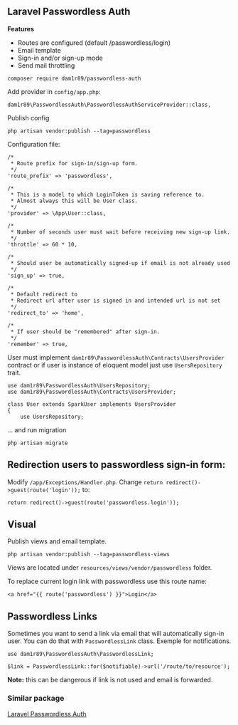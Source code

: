 ## Laravel Passwordless Auth

**Features**

- Routes are configured (default /passwordless/login)
- Email template
- Sign-in and/or sign-up mode
- Send mail throttling

`composer require dam1r89/passwordless-auth`

Add provider in `config/app.php`:

	dam1r89\PasswordlessAuth\PasswordlessAuthServiceProvider::class,


Publish config

	php artisan vendor:publish --tag=passwordless

Configuration file:

	/*
	 * Route prefix for sign-in/sign-up form.
	 */
	'route_prefix' => 'passwordless',

	/*
	 * This is a model to which LoginToken is saving reference to.
	 * Almost always this will be User class.
	 */
	'provider' => \App\User::class,

	/*
	 * Number of seconds user must wait before receiving new sign-up link.
	 */
	'throttle' => 60 * 10,

	/*
	 * Should user be automatically signed-up if email is not already used
	 */
	'sign_up' => true,

	/*
	 * Default redirect to
	 * Redirect url after user is signed in and intended url is not set
	 */
	'redirect_to' => 'home',

	/*
	 * If user should be "remembered" after sign-in.
	 */
	'remember' => true,

User must implement `dam1r89\PasswordlessAuth\Contracts\UsersProvider` contract or if user is instance of eloquent model just use `UsersRepository` trait.

	use dam1r89\PasswordlessAuth\UsersRepository;
	use dam1r89\PasswordlessAuth\Contracts\UsersProvider;

	class User extends SparkUser implements UsersProvider
	{
	    use UsersRepository;

... and run migration

	php artisan migrate

## Redirection users to passwordless sign-in form:

Modify `/app/Exceptions/Handler.php`. Change `return redirect()->guest(route('login'));` to:

	return redirect()->guest(route('passwordless.login'));


## Visual

Publish views and email template.

	php artisan vendor:publish --tag=passwordless-views

Views are located under `resources/views/vendor/passwordless` folder.

To replace current login link with passwordless use this route name:

	<a href="{{ route('passwordless') }}">Login</a>

## Passwordless Links

Sometimes you want to send a link via email that will automatically sign-in user. You can do that with `PasswordlessLink` class. Exemple for notifications.

	use dam1r89\PasswordlessAuth\PasswordlessLink;
	
	$link = PasswordlessLink::for($notifiable)->url('/route/to/resource');

**Note:** this can be dangerous if link is not used and email is forwarded.

### Similar package

[Laravel Passwordless Auth](https://github.com/Whyounes/laravel-passwordless-auth) 

